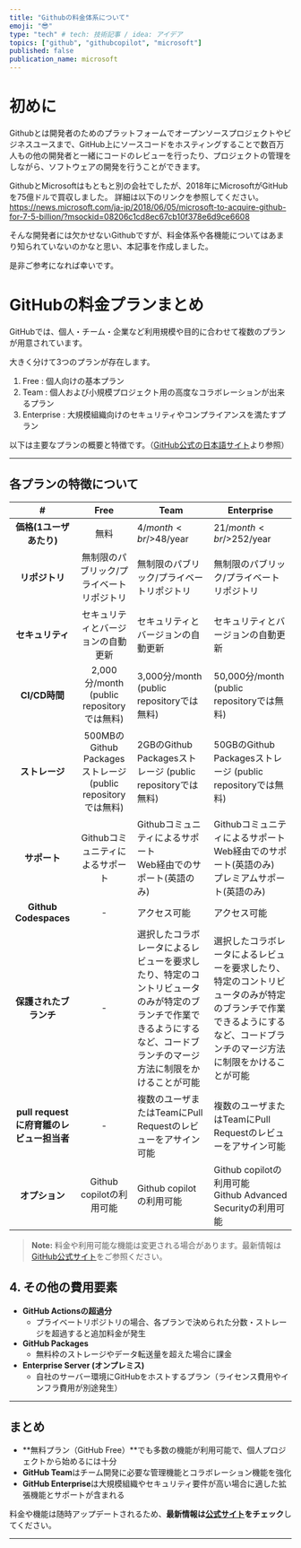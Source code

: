 ```yaml
---
title: "Githubの料金体系について"
emoji: "😎"
type: "tech" # tech: 技術記事 / idea: アイデア
topics: ["github", "githubcopilot", "microsoft"]
published: false
publication_name: microsoft
---
```


# 初めに
Githubとは開発者のためのプラットフォームでオープンソースプロジェクトやビジネスユースまで、GitHub上にソースコードをホスティングすることで数百万人もの他の開発者と一緒にコードのレビューを行ったり、プロジェクトの管理をしながら、ソフトウェアの開発を行うことができます。

GithubとMicrosoftはもともと別の会社でしたが、2018年にMicrosoftがGitHubを75億ドルで買収しました。
詳細は以下のリンクを参照してください。
https://news.microsoft.com/ja-jp/2018/06/05/microsoft-to-acquire-github-for-7-5-billion/?msockid=08206c1cd8ec67cb10f378e6d9ce6608

そんな開発者には欠かせないGithubですが、料金体系や各機能についてはあまり知られていないのかなと思い、本記事を作成しました。

是非ご参考になれば幸いです。

# GitHubの料金プランまとめ

GitHubでは、個人・チーム・企業など利用規模や目的に合わせて複数のプランが用意されています。

大きく分けて3つのプランが存在します。
1. Free : 個人向けの基本プラン
2. Team : 個人および小規模プロジェクト用の高度なコラボレーションが出来るプラン
3. Enterprise : 大規模組織向けのセキュリティやコンプライアンスを満たすプラン

以下は主要なプランの概要と特徴です。（[GitHub公式の日本語サイト](https://github.co.jp/pricing.html#compare-features)より参照）

---

## 各プランの特徴について

| #          | Free          | Team                                  | Enterprise                                                                                                                                        |
|:---------------:|:--------------------------------------:|--------------------------------------------------------------------------------------------------------------------------------------------------|----|
| **価格(1ユーザあたり)**        | 無料                                   | $4/month<br/>$48/year | $21/month<br/>$252/year|
| **リポジトリ**        | 無制限のパブリック/プライベートリポジトリ | 無制限のパブリック/プライベートリポジトリ | 無制限のパブリック/プライベートリポジトリ|
| **セキュリティ**  | セキュリティとバージョンの自動更新            | セキュリティとバージョンの自動更新 | セキュリティとバージョンの自動更新|
| **CI/CD時間**  | 2,000分/month (public repositoryでは無料)            | 3,000分/month (public repositoryでは無料)  | 50,000分/month (public repositoryでは無料) |
| **ストレージ**  | 500MBのGithub Packagesストレージ (public repositoryでは無料)            | 2GBのGithub Packagesストレージ (public repositoryでは無料)   | 50GBのGithub Packagesストレージ (public repositoryでは無料)  |
| **サポート**  | Githubコミュニティによるサポート            | Githubコミュニティによるサポート<br/>Web経由でのサポート(英語のみ)   | Githubコミュニティによるサポート<br/>Web経由でのサポート(英語のみ)<br/>プレミアムサポート(英語のみ)  |
| **Github Codespaces**  | -            | アクセス可能  | アクセス可能  |
| **保護されたブランチ**  | -            | 選択したコラボレータによるレビューを要求したり、特定のコントリビュータのみが特定のブランチで作業できるようにするなど、コードブランチのマージ方法に制限をかけることが可能  | 選択したコラボレータによるレビューを要求したり、特定のコントリビュータのみが特定のブランチで作業できるようにするなど、コードブランチのマージ方法に制限をかけることが可能  |
| **pull requestに府育雛のレビュー担当者**  | -            | 複数のユーザまたはTeamにPull Requestのレビューをアサイン可能  | 複数のユーザまたはTeamにPull Requestのレビューをアサイン可能   |
| **オプション**  | Github copilotの利用可能            | Github copilotの利用可能   | Github copilotの利用可能<br/>Github Advanced Securityの利用可能  |


> **Note:** 料金や利用可能な機能は変更される場合があります。最新情報は[GitHub公式サイト](https://github.co.jp/pricing)をご参照ください。




## 4. その他の費用要素

- **GitHub Actionsの超過分**  
  - プライベートリポジトリの場合、各プランで決められた分数・ストレージを超過すると追加料金が発生  
- **GitHub Packages**  
  - 無料枠のストレージやデータ転送量を超えた場合に課金  
- **Enterprise Server (オンプレミス)**  
  - 自社のサーバー環境にGitHubをホストするプラン（ライセンス費用やインフラ費用が別途発生）

---

## まとめ

- **無料プラン（GitHub Free）**でも多数の機能が利用可能で、個人プロジェクトから始めるには十分  
- **GitHub Team**はチーム開発に必要な管理機能とコラボレーション機能を強化  
- **GitHub Enterprise**は大規模組織やセキュリティ要件が高い場合に適した拡張機能とサポートが含まれる  

料金や機能は随時アップデートされるため、**最新情報は[公式サイト](https://github.co.jp/pricing.html#compare-features)をチェック**してください。  

---
